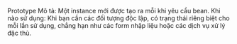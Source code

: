 Prototype
Mô tả: Một instance mới được tạo ra mỗi khi yêu cầu bean.
Khi nào sử dụng: Khi bạn cần các đối tượng độc lập, có trạng thái riêng biệt cho mỗi lần sử dụng, 
chẳng hạn như các form nhập liệu hoặc các dịch vụ xử lý đặc thù.